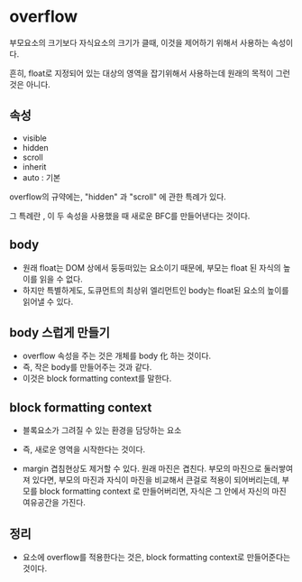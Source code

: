 # overflow

부모요소의 크기보다 자식요소의 크기가 클때, 이것을 제어하기 위해서 사용하는 속성이다.

흔히, float로 지정되어 있는 대상의 영역을 잡기위해서 사용하는데 원래의 목적이 그런 것은 아니다. 



## 속성

- visible
- hidden
- scroll
- inherit
- auto : 기본



overflow의 규약에는, "hidden" 과 "scroll" 에 관한 특례가 있다. 

그 특례란 , 이 두 속성을 사용했을 때 새로운 BFC를 만들어낸다는 것이다.



## body

- 원래 float는 DOM 상에서 둥둥떠있는 요소이기 때문에, 부모는 float 된 자식의 높이를 읽을 수 없다. 
- 하지만 특별하게도, 도큐먼트의 최상위 엘리먼트인 body는 float된 요소의 높이를 읽어낼 수 있다. 



## body 스럽게 만들기

- overflow 속성을 주는 것은 개체를 body 化 하는 것이다. 
- 즉, 작은 body를 만들어주는 것과 같다. 
- 이것은 block formatting context를 말한다.



## block formatting context

- 블록요소가 그려질 수 있는 환경을 담당하는 요소

- 즉, 새로운 영역을 시작한다는  것이다. 
- margin 겹침현상도 제거할 수 있다. 원래 마진은 겹친다. 부모의 마진으로 둘러쌓여져 있다면, 부모의 마진과 자식이 마진을 비교해서 큰걸로 적용이 되어버리는데, 부모를 block formatting context 로 만들어버리면, 자식은 그 안에서 자신의 마진 여유공간을 가진다.



## 정리

- 요소에 overflow를 적용한다는 것은, block formatting context로 만들어준다는 것이다.